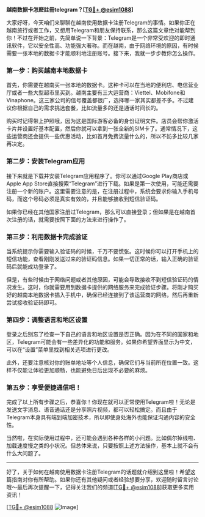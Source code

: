 **越南数据卡怎麽註冊telegram？[[TG💪+ @esim1088](https://t.me/s/esim1088)]**

大家好呀，今天咱们来聊聊在越南使用数据卡注册Telegram的事情。如果你正在越南旅行或者工作，又想用Telegram和朋友保持联系，那么这篇文章绝对能帮到你！不过在开始之前，先简单说一下背景：Telegram是一个非常受欢迎的即时通讯软件，它以安全性高、功能强大著称。而在越南，由于网络环境的原因，有时候需要一张本地的数据卡才能顺利地注册账号。接下来，我就一步步教你怎么操作。

### 第一步：购买越南本地数据卡

首先，你需要在越南买一张本地的数据卡。这种卡可以在当地的便利店、电信营业厅或者一些大型超市里买到。越南主要有三大运营商：Viettel、Mobifone和Vinaphone。这三家公司的信号覆盖都很广，选择哪一家其实都差不多。不过建议你根据自己的需求挑选套餐，比如流量多的还是通话时间长的。

购买时记得带上护照哦，因为这是国际游客必备的身份证明文件。店员会帮你激活卡片并设置好基本配置，然后你就可以拿到一张全新的SIM卡了。通常情况下，这些运营商还会提供一些优惠活动，比如首月免费流量什么的，所以不妨多比较几家再决定。

### 第二步：安装Telegram应用

接下来就是下载并安装Telegram应用程序了。你可以通过Google Play商店或Apple App Store直接搜索“Telegram”进行下载。如果是第一次使用，可能还需要注册一个新的账户。这里需要注意的是，在注册过程中，系统会要求你输入手机号码，而这个号码必须是真实有效的，并且能够接收到短信验证码。

如果你已经在其他国家注册过Telegram，那么可以直接登录；但如果是在越南首次注册的话，就需要按照下面的方法来进行操作了。

### 第三步：利用数据卡完成验证

当系统提示你需要输入验证码的时候，千万不要慌张。这时候你可以打开手机上的短信功能，查看刚刚发送过来的验证码信息。如果一切正常的话，输入正确的验证码后就能成功登录了。

但是，有些时候由于网络问题或者其他原因，可能会导致接收不到短信验证码的情况发生。这时，你就需要用到数据卡提供的网络服务来完成验证步骤。将刚才购买好的越南本地数据卡插入手机中，确保已经连接到了该运营商的网络，然后再重新尝试接收验证码即可。

### 第四步：调整语言和地区设置

登录之后别忘了检查一下自己的语言和地区设置是否正确。因为在不同的国家和地区，Telegram可能会有一些差异化的功能和服务。如果你希望界面显示为中文，可以在“设置”菜单里找到相关选项进行更改。

此外，还要注意核对你的账单地址等个人信息，确保它们与当前所在位置一致。这样不仅能让体验更加顺畅，也能避免日后出现不必要的麻烦。

### 第五步：享受便捷通信吧！

完成了以上所有步骤之后，恭喜你！你现在就可以正常使用Telegram啦！无论是发送文字消息、语音通话还是分享照片视频，都可以轻松搞定。而且由于Telegram本身具有端到端加密技术，所以即使身处海外也能保证沟通内容的安全性。

当然啦，在实际使用过程中，还可能会遇到各种各样的小问题。比如偶尔掉线啦、加载速度慢之类的小状况。但总体来说，只要按照上述方法操作，基本上就不会有什么大问题了。

---

好了，关于如何在越南使用数据卡注册Telegram的话题就介绍到这里啦！希望这篇指南对你有所帮助。如果你还有其他疑问或者经验想要分享，欢迎随时留言讨论哦～最后再次提醒一下，记得关注我们的频道[[TG💪+ @esim1088](https://t.me/s/esim1088)]获取更多实用资讯！

[[TG💪+ @esim1088](https://t.me/s/esim1088) ![Image](https://i.postimg.cc/4NQfJmqS/Snipaste-2025-05-13-00-14-12.png)]